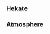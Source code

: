 ### **[Hekate](https://github.com/CTCaer/hekate)**
### **[Atmosphere](https://github.com/Atmosphere-NX/Atmosphere)**
